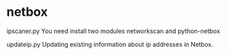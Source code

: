 # netbox
ipscaner.py
You need install two modules networkscan and python-netbox

updateip.py
Updating existing information about ip addresses in Netbox.